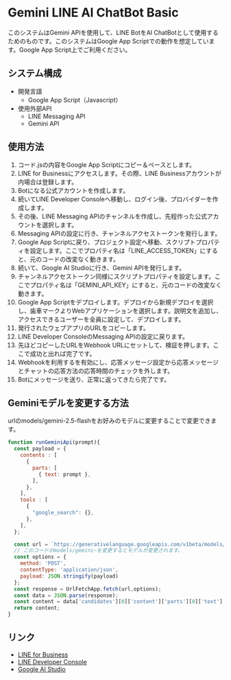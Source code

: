 # Gemini LINE AI ChatBot Basic
このシステムはGemini APIを使用して、LINE BotをAI ChatBotとして使用するためのものです。このシステムはGoogle App Scriptでの動作を想定しています。Google App Script上でご利用ください。

## システム構成
* 開発言語
  * Google App Script（Javascript）
* 使用外部API
  * LINE Messaging API
  * Gemini API

## 使用方法
1. コード.jsの内容をGoogle App Scriptにコピー＆ペースとします。
2. LINE for Businessにアクセスします。その際、LINE Businessアカウントが内場合は登録します。
3. Botになる公式アカウントを作成します。
4. 続いてLINE Developer Consoleへ移動し、ログイン後、プロバイダーを作成します。
5. その後、LINE Messaging APIのチャンネルを作成し、先程作った公式アカウントを選択します。
6. Messaging APIの設定に行き、チャンネルアクセストークンを発行します。
7. Google App Scriptに戻り、プロジェクト設定へ移動、スクリプトプロパティを設定します。ここでプロパティ名は「LINE_ACCESS_TOKEN」にすると、元のコードの改変なく動きます。
8. 続いて、Google AI Studioに行き、Gemini APIを発行します。
9. チャンネルアクセストークン同様にスクリプトプロパティを設定します。ここでプロパティ名は「GEMINI_API_KEY」にすると、元のコードの改変なく動きます。
10. Google App Scriptをデプロイします。デプロイから新規デプロイを選択し、歯車マークよりWebアプリケーションを選択します。説明文を追加し、アクセスできるユーザーを全員に設定して、デプロイします。
11. 発行されたウェブアプリのURLをコピーします。
12. LINE Developer ConsoleのMessaging APIの設定に戻ります。
13. 先ほどコピーしたURLをWebhook URLにセットして、検証を押します。ここで成功と出れば完了です。
14. Webhookを利用するを有効にし、応答メッセージ設定から応答メッセージとチャットの応答方法の応答時間のチェックを外します。
15. Botにメッセージを送り、正常に返ってきたら完了です。

## Geminiモデルを変更する方法

urlのmodels/gemini-2.5-flashをお好みのモデルに変更することで変更できます。

```javascript
function runGeminiApi(prompt){
  const payload = {
    contents : [
      {
        parts: [
          { text: prompt },
        ],
      },
    ],
    tools : [
      {
        "google_search": {},
      },
    ],
  };

  const url = `https://generativelanguage.googleapis.com/v1beta/models/gemini-2.5-flash:generateContent?key=${GEMINI_API_KEY}`;
  // このコードのmodels/gemini~を変更するとモデルが変更されます。
  const options = {
    method: 'POST',
    contentType: 'application/json',
    payload: JSON.stringify(payload)
  };
  const response = UrlFetchApp.fetch(url,options);
  const data = JSON.parse(response);
  const content = data['candidates'][0]['content']['parts'][0]['text'];
  return content;
}
```

## リンク
* [LINE for Business](https://manager.line.biz/)
* [LINE Developer Console](https://developers.line.biz/console/)
* [Google AI Studio](https://aistudio.google.com)